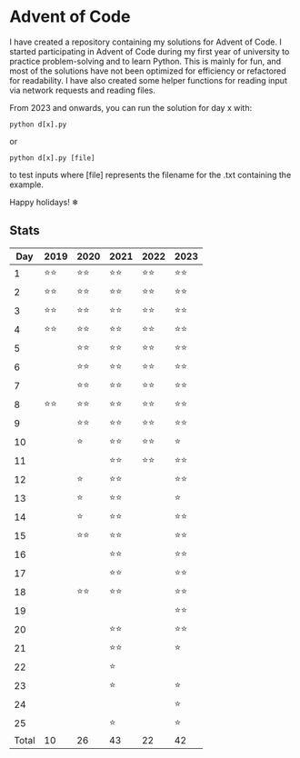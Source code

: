 # Advent of Code

I have created a repository containing my solutions for Advent of Code. I started participating in Advent of Code during my first year of university to practice problem-solving and to learn Python. This is mainly for fun, and most of the solutions have not been optimized for efficiency or refactored for readability. I have also created some helper functions for reading input via network requests and reading files.

From 2023 and onwards, you can run the solution for day x with:
```
python d[x].py
```
or
```
python d[x].py [file]
```
to test inputs where [file] represents the filename for the .txt containing the example.

Happy holidays! ❄

## Stats
Day   | 2019  | 2020  | 2021  | 2022  | 2023
---   | ---   | ---   |  ---  |  ---  | ---
1     | ⭐⭐ | ⭐⭐ | ⭐⭐ | ⭐⭐ | ⭐⭐
2     | ⭐⭐ | ⭐⭐ | ⭐⭐ | ⭐⭐ | ⭐⭐
3     | ⭐⭐ | ⭐⭐ | ⭐⭐ | ⭐⭐ | ⭐⭐
4     | ⭐⭐ | ⭐⭐ | ⭐⭐ | ⭐⭐ | ⭐⭐
5     |       | ⭐⭐ | ⭐⭐ | ⭐⭐ | ⭐⭐
6     |       | ⭐⭐ | ⭐⭐ | ⭐⭐ | ⭐⭐
7     |       | ⭐⭐ | ⭐⭐ | ⭐⭐ | ⭐⭐
8     | ⭐⭐ | ⭐⭐ | ⭐⭐ | ⭐⭐ | ⭐⭐
9     |       | ⭐⭐ | ⭐⭐ | ⭐⭐ | ⭐⭐
10    |       | ⭐   | ⭐⭐ | ⭐⭐ | ⭐
11    |       |       | ⭐⭐ | ⭐⭐ | ⭐⭐
12    |       | ⭐   | ⭐⭐ |       | ⭐⭐
13    |       | ⭐   | ⭐⭐ |       | ⭐
14    |       | ⭐   | ⭐⭐ |       | ⭐⭐
15    |       | ⭐⭐ | ⭐⭐ |       | ⭐⭐
16    |       |       | ⭐⭐ |       | ⭐⭐
17    |       |       | ⭐⭐ |       | ⭐⭐
18    |       | ⭐⭐ | ⭐⭐ |       | ⭐⭐
19    |       |       |       |       | ⭐⭐
20    |       |       | ⭐⭐ |       | ⭐⭐
21    |       |       | ⭐⭐ |       | ⭐
22    |       |       | ⭐    |       | 
23    |       |       | ⭐    |       | ⭐
24    |       |       |       |       | ⭐ 
25    |       |       | ⭐    |       | ⭐ 
Total | 10    | 26    | 43    | 22    | 42
